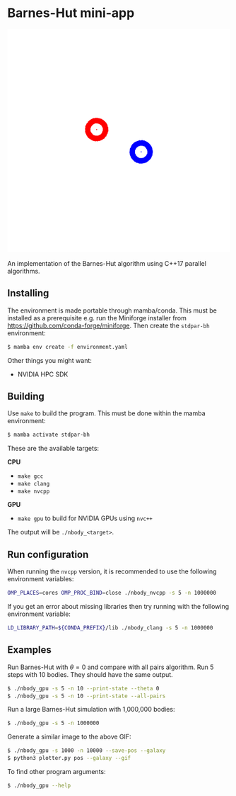 # Barnes-Hut mini-app

![Galaxy collision](./cover_animation.gif)

An implementation of the Barnes-Hut algorithm using C++17 parallel algorithms.

## Installing
<!--
Download the submodules:
```bash
$ git submodule init
$ git submodule update
```
-->
The environment is made portable through mamba/conda.
This must be installed as a prerequisite
e.g. run the Miniforge installer from https://github.com/conda-forge/miniforge.
Then create the `stdpar-bh` environment:
```bash
$ mamba env create -f environment.yaml
```
<!-- `mamba env export --from-history --name stdpar-bh` -->

Other things you might want:
- NVIDIA HPC SDK
<!--- Intel oneAPI Base Toolkit-->


## Building
Use `make` to build the program.
This must be done within the mamba environment:
```bash
$ mamba activate stdpar-bh
```
These are the available targets:

**CPU**

- `make gcc`
- `make clang`
- `make nvcpp`

**GPU**
- `make gpu` to build for NVIDIA GPUs using `nvc++`

The output will be `./nbody_<target>`.
<!-- makelocalrc -gcc $(which gcc) -gpp $(which g++) -x -d . -->

## Run configuration
When running the `nvcpp` version, it is recommended to use the following environment variables:
```bash
OMP_PLACES=cores OMP_PROC_BIND=close ./nbody_nvcpp -s 5 -n 1000000
```

If you get an error about missing libraries then try running with the following environment variable:
```bash
LD_LIBRARY_PATH=${CONDA_PREFIX}/lib ./nbody_clang -s 5 -n 1000000
```

## Examples
Run Barnes-Hut with $\theta=0$ and compare with all pairs algorithm.
Run 5 steps with 10 bodies.
They should have the same output.
```bash
$ ./nbody_gpu -s 5 -n 10 --print-state --theta 0
$ ./nbody_gpu -s 5 -n 10 --print-state --all-pairs
```

Run a large Barnes-Hut simulation with 1,000,000 bodies:
```bash
$ ./nbody_gpu -s 5 -n 1000000
```

Generate a similar image to the above GIF:
```bash
$ ./nbody_gpu -s 1000 -n 10000 --save-pos --galaxy
$ python3 plotter.py pos --galaxy --gif
```

To find other program arguments:
```bash
$ ./nbody_gpu --help
```
